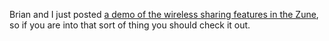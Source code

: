 Brian and I just posted <a href="http://on10.net/Blogs/duncan/sharing-songs-and-pictures-with-the-zune/" target="_blank" class="broken_link">a demo of the wireless sharing features in the Zune</a>, so if you are into that sort of thing you should check it out.